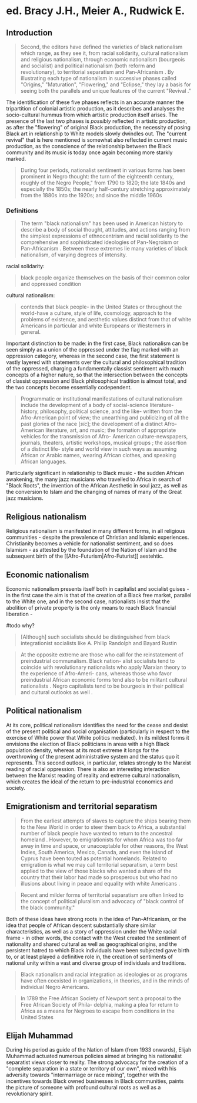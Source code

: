 # ed. Bracy J.H., Meier A., Rudwick E.

## Introduction
> Second, the editors have defined the varieties of black nationalism which range, as they see it, from racial solidarity, cultural nationalism and religious nationalism, through economic nationalism (bourgeois and socialist) and political nationalism (both reform and revolutionary), to territorial separatism and Pan-Africanism . By illustrating each type of nationalism in successive phases called "Origins," "Maturation", "Flowering," and "Eclipse," they lay a basis for seeing both the parallels and unique features of the current "Revival ."

The identification of these five phases reflects in an accurate manner the tripartition of colonial artistic production, as it describes and analyses the socio-cultural hummus from which artistic production itself arises. The presence of the last two phases is _possibly_ reflected in artistic production, as after the "flowering" of original Black production, the necessity of posing Black art in relationship to White models slowly dwindles out. The "current revival" that is here mentioned is somewhat also reflected in current music production, as the conscience of the relationship between the Black community and its music is today once again becoming more starkly marked. 


>During four periods, nationalist sentiment in various forms has been prominent in Negro thought: the turn of the eighteenth century, roughly of the Negro People," from 1790 to 1820; the late 1840s and especially the 1850s; the nearly half-century stretching approximately from the 1880s into the 1920s; and since the middle 1960s


### Definitions

>The term "black nationalism" has been used in American history to describe a body of social thought, attitudes, and actions ranging from the simplest expressions of ethnocentrism and racial solidarity to the comprehensive and sophisticated ideologies of Pan-Negroism or Pan-Africanism . Between these extremes lie many varieties of black nationalism, of varying degrees of intensity.

racial solidarity: 
> black people organize themselves on the basis of their common color and oppressed condition

cultural nationalism:
 > contends that black people- in the United States or throughout the world-have a culture, style of life, cosmology, approach to the problems of existence, and aesthetic values distinct from that of white Americans in particular and white Europeans or Westerners in general.
 
 Important distinction to be made: in the first case, Black nationalism can be seen simply as a union of the oppressed under the flag marked with an oppression category, whereas in the second case, the first statement is vastly layered with statements over the cultural and philosophical tradition of the oppressed, charging a fundamentally classist sentiment with much concepts of a higher nature, so that the intersection between the concepts of classist oppression and Black philosophical tradition is almost total, and the two concepts become essentially codependent. 

> Programmatic or institutional manifestations of cultural nationalism include the development of a body of social-science literature-history, philosophy, political science, and the like- written from the Afro-American point of view; the unearthing and publicizing of all the past glories of the race \[_sic_\]; the development of a distinct Afro-American literature, art, and music; the formation of appropriate vehicles for the transmission of Afro- American culture-newspapers, journals, theaters, artistic workshops, musical groups ; the assertion of a distinct life- style and world view in such ways as assuming African or Arabic names, wearing African clothes, and speaking African languages. 

Particularly significant in relationship to Black music - the sudden African awakening, the many jazz musicians who travelled to Africa in search of "Black Roots", the invention of the African Aesthetic in soul jazz, as well as the conversion to Islam and the changing of names of many of the Great jazz musicians.

## Religious nationalism
Religious nationalism is manifested in many different forms, in all religious communities - despite the prevalence of Christian and Islamic experiences. Christianity becomes a vehicle for nationalist sentiment, and so does Islamism - as attested by the foundation of the Nation of Islam and the subsequent birth of the [[Afro-Futurism|Afro-Futurist]] aestehtic. 

## Economic nationalism
Economic nationalism presents itself both in capitalist and socialist guises - in the first case the aim is that of the creation of a Black free market, parallel to the White one, and in the second case, nationalists insist that the abolition of private property is the only means to reach Black financial liberation -

#todo why?
> \[Although\] such socialists should be distinguished from black integrationist socialists like A. Philip Randolph and Bayard Rustin 

> At the opposite extreme are those who call for the reinstatement of preindustrial communalism. Black nation- alist socialists tend to coincide with revolutionary nationalists who apply Marxian theory to the experience of Afro-Ameri- cans, whereas those who favor preindustrial African economic forms tend also to be militant cultural nationalists . Negro capitalists tend to be bourgeois in their political and cultural outlooks as well .

## Political nationalism 
At its core, political nationalism identifies the need for the cease and desist of the present political and social organisation (particularly in respect to the exercise of White power that White politics mediated). In its mildest forms it envisions the election of Black politicians in areas with a high Black population density, whereas at its most extreme it longs for the overthrowing of the present administrative system and the status quo it represents. This second outlook, in particular, relates strongly to the Marxist reading of racial oppression. There is also an interesting interaction between the Marxist reading of reality and extreme cultural nationalism, which creates the ideal of the return to pre-industrial economics and society.

## Emigrationism and territorial separatism

> From the earliest attempts of slaves to capture the ships bearing them to the New World in order to steer them back to Africa, a substantial number of black people have wanted to return to the ancestral homeland . However, to emigrationists for whom Africa was too far away in time and space, or unacceptable for other reasons, the West Indies, South America, Mexico, Canada, and even the island of Cyprus have been touted as potential homelands. 
> Related to emigration is what we may call territorial separatism, a term best applied to the view of those blacks who wanted a share of the country that their labor had made so prosperous but who had no illusions about living in peace and equality with white Americans . 

> Recent and milder forms of territorial separatism are often linked to the concept of political pluralism and advocacy of "black control of the black community."

Both of these ideas have strong roots in the idea of Pan-Africanism, or the idea that people of African descent substantially share similar characteristics, as well as a story of oppression under the White racial frame - in other words, the contact with the West created the sentiment of nationality and shared cultural as well as geographical origins, and the persistent hatred to which Black individuals have been subjected gave birth to, or at least played a definitive role in, the creation of sentiments of national unity within a vast and diverse group of individuals and traditions. 

> Black nationalism and racial integration as ideologies or as programs have often coexisted in organizations, in theories, and in the minds of individual Negro Americans.

> In 1789 the Free African Society of Newport sent a proposal to the Free African Society of Phila- delphia, making a plea for return to Africa as a means for Negroes to escape from conditions in the United States 

## Elijah Muhammad 

During his period as guide of the Nation of Islam (from 1933 onwards), Elijah Muhammad actuated numerous policies aimed at bringing his nationalist separatist views closer to reality. The strong advocacy for the creation of a "complete separation in a state or territory of our own", mixed with his adversity towards "intermarriage or race mixing", together with the incentives towards Black owned businesses in Black communities, paints the picture of  someone with profound cultural roots as well as a revolutionary spirit. 